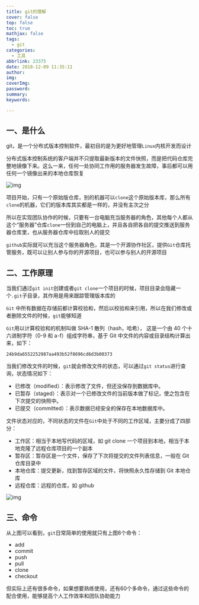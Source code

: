 ```yaml
---
title: git的理解
cover: false
top: false
toc: true
mathjax: false
tags:
  - git
categories:
  - 工具 
abbrlink: 23375
date: 2018-12-09 11:35:11
author:
img:
coverImg:
password:
summary:
keywords:

---
```


## 一、是什么

git，是一个分布式版本控制软件，最初目的是为更好地管理`Linux`内核开发而设计

分布式版本控制系统的客户端并不只提取最新版本的文件快照，而是把代码仓库完整地镜像下来。这么一来，任何一处协同工作用的服务器发生故障，事后都可以用任何一个镜像出来的本地仓库恢复

![img](https://static.vue-js.com/29240f40-f79c-11eb-991d-334fd31f0201.png)

项目开始，只有一个原始版仓库，别的机器可以`clone`这个原始版本库，那么所有`clone`的机器，它们的版本库其实都是一样的，并没有主次之分

所以在实现团队协作的时候，只要有一台电脑充当服务器的角色，其他每个人都从这个“服务器”仓库`clone`一份到自己的电脑上，并且各自把各自的提交推送到服务器仓库里，也从服务器仓库中拉取别人的提交

`github`实际就可以充当这个服务器角色，其是一个开源协作社区，提供`Git`仓库托管服务，既可以让别人参与你的开源项目，也可以参与别人的开源项目

## 二、工作原理

当我们通过`git init`创建或者`git clone`一个项目的时候，项目目录会隐藏一个`.git`子目录，其作用是用来跟踪管理版本库的

`Git` 中所有数据在存储前都计算校验和，然后以校验和来引用，所以在我们修改或者删除文件的时候，`git`能够知道

`Git`用以计算校验和的机制叫做 SHA-1 散列（hash，哈希）， 这是一个由 40 个十六进制字符（0-9 和 a-f）组成字符串，基于 Git 中文件的内容或目录结构计算出来，如下：

```text
24b9da6552252987aa493b52f8696cd6d3b00373
```

当我们修改文件的时候，`git`就会修改文件的状态，可以通过`git status`进行查询，状态情况如下：

- 已修改（modified）：表示修改了文件，但还没保存到数据库中。
- 已暂存（staged）：表示对一个已修改文件的当前版本做了标记，使之包含在下次提交的快照中。
- 已提交（committed）：表示数据已经安全的保存在本地数据库中。

文件状态对应的，不同状态的文件在`Git`中处于不同的工作区域，主要分成了四部分：

- 工作区：相当于本地写代码的区域，如 git clone 一个项目到本地，相当于本地克隆了远程仓库项目的一个副本
- 暂存区：暂存区是一个文件，保存了下次将提交的文件列表信息，一般在 Git 仓库目录中
- 本地仓库：提交更新，找到暂存区域的文件，将快照永久性存储到 Git 本地仓库
- 远程仓库：远程的仓库，如 github

![img](https://static.vue-js.com/3273c9a0-f79c-11eb-bc6f-3f06e1491664.png)

## 三、命令

从上图可以看到，`git`日常简单的使用就只有上图6个命令：

- add
- commit
- push
- pull
- clone
- checkout

但实际上还有很多命令，如果想要熟练使用，还有60个多命令，通过这些命令的配合使用，能够提高个人工作效率和团队协助能力